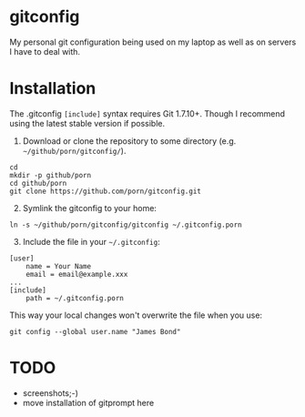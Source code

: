 # gitconfig

My personal git configuration being used on my laptop as well as on servers I
have to deal with.

# Installation

The .gitconfig `[include]` syntax requires Git 1.7.10+. Though I recommend using the latest stable version if possible.

1. Download or clone the repository to some directory (e.g. `~/github/porn/gitconfig/`).
```
cd
mkdir -p github/porn
cd github/porn
git clone https://github.com/porn/gitconfig.git
```
2. Symlink the gitconfig to your home:
```
ln -s ~/github/porn/gitconfig/gitconfig ~/.gitconfig.porn
```
3. Include the file in your `~/.gitconfig`:
```
[user]
	name = Your Name
	email = email@example.xxx
...
[include]
	path = ~/.gitconfig.porn
```
This way your local changes won't overwrite the file when you use:
```
git config --global user.name "James Bond"
```

# TODO
- screenshots;-)
- move installation of gitprompt here
